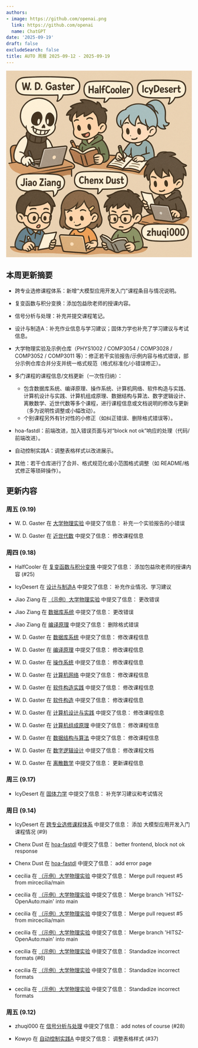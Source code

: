```yaml
---
authors:
- image: https://github.com/openai.png
  link: https://github.com/openai
  name: ChatGPT
date: '2025-09-19'
draft: false
excludeSearch: false
title: AUTO 周报 2025-09-12 - 2025-09-19
---
```


![AI Image of the Week](generated_image.png)

## 本周更新摘要

- 跨专业选修课程体系：新增“大模型应用开发入门”课程条目与情况说明。

- 复变函数与积分变换：添加包益欣老师的授课内容。

- 信号分析与处理：补充并提交课程笔记。

- 设计与制造A：补充作业信息与学习建议；固体力学也补充了学习建议与考试信息。

- 大学物理实验及示例仓库（PHYS1002 / COMP3054 / COMP3028 / COMP3052 / COMP3011 等）：修正若干实验报告/示例内容与格式错误，部分示例仓库合并分支并统一格式规范（格式标准化/小错误修正）。

- 多门课程的课程信息/文档更新（一次性归纳）：
  - 包含数据库系统、编译原理、操作系统、计算机网络、软件构造与实践、计算机设计与实践、计算机组成原理、数据结构与算法、数字逻辑设计、离散数学、近世代数等多个课程，进行课程信息或文档说明的修改与更新（多为说明性调整或小幅改动）。
  - 个别课程另外有针对性的小修正（如纠正错误、删除格式错误等）。

- hoa-fastdl：前端改进，加入错误页面与对“block not ok”响应的处理（代码/前端改进）。

- 自动控制实践A：调整表格样式以改进展示。

- 其他：若干仓库进行了合并、格式规范化或小范围格式调整（如 README/格式修正等琐碎操作）。

## 更新内容

### 周五 (9.19)

- W. D. Gaster 在 [大学物理实验](https://github.com/HITSZ-OpenAuto/PHYS1002) 中提交了信息： 补充一个实验报告的小错误

- W. D. Gaster 在 [近世代数](https://github.com/HITSZ-OpenAuto/COMP2010) 中提交了信息： 修改课程信息

### 周四 (9.18)

- HalfCooler 在 [复变函数与积分变换](https://github.com/HITSZ-OpenAuto/MATH1005) 中提交了信息： 添加包益欣老师的授课内容 (#25)

- IcyDesert 在 [设计与制造A](https://github.com/HITSZ-OpenAuto/MECH2019) 中提交了信息： 补充作业情况、学习建议

- Jiao Ziang 在 [（示例）大学物理实验](https://github.com/HITSZ-OpenAuto/COMP3011) 中提交了信息： 更改错误

- Jiao Ziang 在 [数据库系统](https://github.com/HITSZ-OpenAuto/COMP3010) 中提交了信息： 更改错误

- Jiao Ziang 在 [编译原理](https://github.com/HITSZ-OpenAuto/COMP3013) 中提交了信息： 删除格式错误

- W. D. Gaster 在 [数据库系统](https://github.com/HITSZ-OpenAuto/COMP3010) 中提交了信息： 修改课程信息

- W. D. Gaster 在 [编译原理](https://github.com/HITSZ-OpenAuto/COMP3013) 中提交了信息： 修改课程信息

- W. D. Gaster 在 [操作系统](https://github.com/HITSZ-OpenAuto/COMP3001) 中提交了信息： 修改课程信息

- W. D. Gaster 在 [计算机网络](https://github.com/HITSZ-OpenAuto/COMP3003) 中提交了信息： 修改课程信息

- W. D. Gaster 在 [软件构造实践](https://github.com/HITSZ-OpenAuto/COMP3060) 中提交了信息： 修改课程信息

- W. D. Gaster 在 [软件构造](https://github.com/HITSZ-OpenAuto/COMP3059) 中提交了信息： 修改课程信息

- W. D. Gaster 在 [计算机设计与实践](https://github.com/HITSZ-OpenAuto/COMP2012) 中提交了信息： 修改课程信息

- W. D. Gaster 在 [计算机组成原理](https://github.com/HITSZ-OpenAuto/COMP2008) 中提交了信息： 修改课程信息

- W. D. Gaster 在 [数据结构与算法](https://github.com/HITSZ-OpenAuto/COMP2052) 中提交了信息： 修改课程信息

- W. D. Gaster 在 [数字逻辑设计](https://github.com/HITSZ-OpenAuto/COMP2051) 中提交了信息： 修改课程文档

- W. D. Gaster 在 [离散数学](https://github.com/HITSZ-OpenAuto/COMP2030) 中提交了信息： 更新课程信息

### 周三 (9.17)

- IcyDesert 在 [固体力学](https://github.com/HITSZ-OpenAuto/MECH2022) 中提交了信息： 补充学习建议和考试情况

### 周日 (9.14)

- IcyDesert 在 [跨专业选修课程体系](https://github.com/HITSZ-OpenAuto/CrossSpecialty) 中提交了信息： 添加 大模型应用开发入门 课程情况 (#9)

- Chenx Dust 在 [hoa-fastdl](https://github.com/HITSZ-OpenAuto/hoa-fastdl) 中提交了信息： better frontend, block not ok response

- Chenx Dust 在 [hoa-fastdl](https://github.com/HITSZ-OpenAuto/hoa-fastdl) 中提交了信息： add error page

- cecilia 在 [（示例）大学物理实验](https://github.com/HITSZ-OpenAuto/COMP3054) 中提交了信息： Merge pull request #5 from mircecilia/main

- cecilia 在 [（示例）大学物理实验](https://github.com/HITSZ-OpenAuto/COMP3054) 中提交了信息： Merge branch 'HITSZ-OpenAuto:main' into main

- cecilia 在 [（示例）大学物理实验](https://github.com/HITSZ-OpenAuto/COMP3028) 中提交了信息： Merge pull request #5 from mircecilia/main

- cecilia 在 [（示例）大学物理实验](https://github.com/HITSZ-OpenAuto/COMP3028) 中提交了信息： Merge branch 'HITSZ-OpenAuto:main' into main

- cecilia 在 [（示例）大学物理实验](https://github.com/HITSZ-OpenAuto/COMP3052) 中提交了信息： Standadize incorrect formats (#6)

- cecilia 在 [（示例）大学物理实验](https://github.com/HITSZ-OpenAuto/COMP3028) 中提交了信息： Standadize incorrect formats

- cecilia 在 [（示例）大学物理实验](https://github.com/HITSZ-OpenAuto/COMP3054) 中提交了信息： Standadize incorrect formats

### 周五 (9.12)

- zhuqi000 在 [信号分析与处理](https://github.com/HITSZ-OpenAuto/AUTO2005) 中提交了信息： add notes of course (#28)

- Kowyo 在 [自动控制实践A](https://github.com/HITSZ-OpenAuto/AUTO3002A) 中提交了信息： 调整表格样式 (#37)

